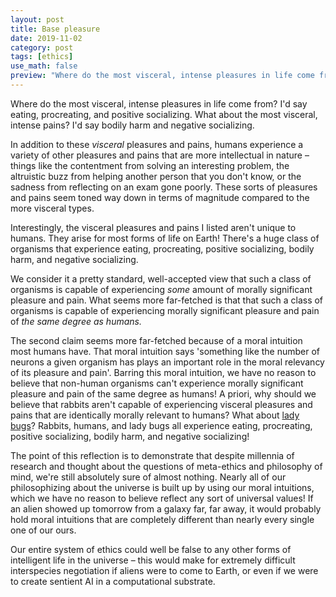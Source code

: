 ```yaml
---
layout: post
title: Base pleasure
date: 2019-11-02
category: post 
tags: [ethics]
use_math: false
preview: "Where do the most visceral, intense pleasures in life come from?"
---
```

Where do the most visceral, intense pleasures in life come from? I'd say eating, procreating, and positive socializing. What about the most visceral, intense pains? I'd say bodily harm and negative socializing.

In addition to these _visceral_ pleasures and pains, humans experience a variety of other pleasures and pains that are more intellectual in nature – things like the contentment from solving an interesting problem, the altruistic buzz from helping another person that you don't know, or the sadness from reflecting on an exam gone poorly. These sorts of pleasures and pains seem toned way down in terms of magnitude compared to the more visceral types.

Interestingly, the visceral pleasures and pains I listed aren't unique to humans. They arise for most forms of life on Earth! There's a huge class of organisms that experience eating, procreating, positive socializing, bodily harm, and negative socializing.

We consider it a pretty standard, well-accepted view that such a class of organisms is capable of experiencing _some_ amount of morally significant pleasure and pain. What seems more far-fetched is that that such a class of organisms is capable of experiencing morally significant pleasure and pain of _the same degree as humans._ 

The second claim seems more far-fetched because of a moral intuition most humans have. That moral intuition says 'something like the number of neurons a given organism has plays an important role in the moral relevancy of its pleasure and pain'. Barring this moral intuition, we have no reason to believe that non-human organisms can't experience morally significant pleasure and pain of the same degree as humans! A priori, why should we believe that rabbits aren't capable of experiencing visceral pleasures and pains that are identically morally relevant to humans? What about [lady bugs](https://www.youtube.com/watch?v=lQBOidTHwgQ)? Rabbits, humans, and lady bugs all experience eating, procreating, positive socializing, bodily harm, and negative socializing!

The point of this reflection is to demonstrate that despite millennia of research and thought about the questions of meta-ethics and philosophy of mind, we're still absolutely sure of almost nothing. Nearly all of our philosophizing about the universe is built up by using our moral intuitions, which we have no reason to believe reflect any sort of universal values! If an alien showed up tomorrow from a galaxy far, far away, it would probably hold moral intuitions that are completely different than nearly every single one of our ours.

Our entire system of ethics could well be false to any other forms of intelligent life in the universe – this would make for extremely difficult interspecies negotiation if aliens were to come to Earth, or even if we were to create sentient AI in a computational substrate.